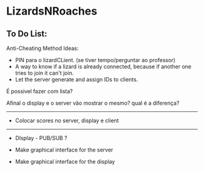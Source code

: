 # LizardsNRoaches

## To Do List:

Anti-Cheating Method Ideas:
- PIN para o lizardCLient. (se tiver tempo/perguntar ao professor)
- A way to know if a lizard is already connected, because if another one tries to join it can't join.
- Let the server generate and assign IDs to clients. 

É possivel fazer com lista?

Afinal o display e o server vão mostrar o mesmo? qual é a diferença?


-----------
- Colocar scores no server, display e client

-------
- DIsplay - PUB/SUB ?


- Make graphical interface for the server
- Make graphical interface for the display
